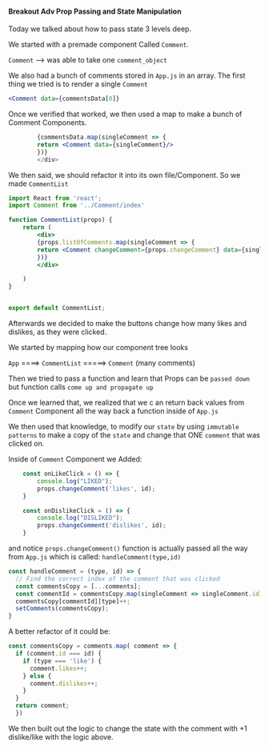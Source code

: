 #### Breakout Adv Prop Passing and State Manipulation

Today we talked about how to pass state 3 levels deep.

We started with a premade component Called `Comment`.


`Comment` --> was able to take one `comment_object`


We also had a bunch of comments stored in `App.js` in an array. The first thing we tried is to render a single `Comment`

```jsx
<Comment data={commentsData[0]}
```

Once we verified that worked, we then used a map to make a bunch of Comment Components.

```jsx
		{commentsData.map(singleComment => {
    	return <Comment data={singleComment}/>
      	})}
		</div>
```

We then said, we should refactor it into its own file/Component. So we made `CommentList`

```jsx
import React from 'react';
import Comment from '../Comment/index'

function CommentList(props) {
	return (
        <div>
		{props.listOfComments.map(singleComment => {
    	return <Comment changeComment={props.changeComment} data={singleComment}/>
      	})}
		</div>

	)
}


export default CommentList;
```

Afterwards we decided to make the buttons change how many likes and dislikes, as they were clicked.

We started by mapping how our component tree looks

`App` ====> `CommentList` =====> `Comment` (many comments)

Then we tried to pass a function and learn that Props can be `passed down` but function calls `come up and propagate up`

Once we learned that, we realized that we c	an return back values from `Comment` Component all the way back a function inside of `App.js`

We then used that knowledge, to modify our `state` by using `immutable patterns` to make a copy of the `state` and change that ONE `comment` that was clicked on. 

Inside of `Comment` Component we Added:

```jsx
	const onLikeClick = () => {
		console.log("LIKED");
		props.changeComment('likes', id);
	}

	const onDislikeClick = () => {
		console.log("DISLIKED");
		props.changeComment('dislikes', id);
	}
```

and notice `props.changeComment()` function is actually passed all the way from `App.js` which is called: `handleComment(type,id)`

```jsx
const handleComment = (type, id) => {
  // Find the correct index of the comment that was clicked
  const commentsCopy = [...comments];
  const commentId = commentsCopy.map(singleComment => singleComment.id).indexOf(id);
  commentsCopy[commentId][type]++;
  setComments(commentsCopy);
}
```
A better refactor of it could be:

```jsx
const commentsCopy = comments.map( comment => {
  if (comment.id === id) {
    if (type === 'like') {
      comment.likes++;
    } else {
      comment.dislikes++;
    }
  }
  return comment;
  })
```

We then built out the logic to change the state with the comment with +1 dislike/like with the logic above.
